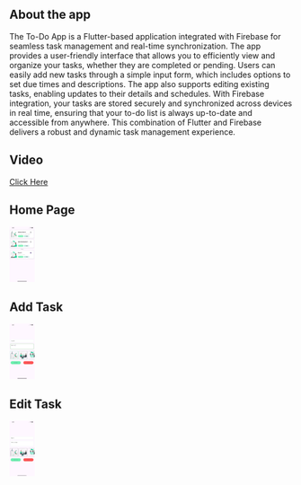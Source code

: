 ## About the app
The To-Do App is a Flutter-based application integrated with Firebase for seamless task management and real-time synchronization. The app provides a user-friendly interface that allows you to efficiently view and organize your tasks, whether they are completed or pending. Users can easily add new tasks through a simple input form, which includes options to set due times and descriptions. The app also supports editing existing tasks, enabling updates to their details and schedules. With Firebase integration, your tasks are stored securely and synchronized across devices in real time, ensuring that your to-do list is always up-to-date and accessible from anywhere. This combination of Flutter and Firebase delivers a robust and dynamic task management experience.

## Video
<div style="width: 30%; max-width: 390px; height: 30%;"><a href="https://www.linkedin.com/embed/feed/update/urn:li:ugcPost:7234586629871443968">Click Here</a><div/>

## Home Page

<img src="Simulator Screenshot - iPhone 13 Pro Max - 2024-08-27 at 17.53.06.png" alt="Home Page" style="width: 30%; max-width: 390px; height: 30%;"/>

## Add Task

<img src="Simulator Screenshot - iPhone 13 Pro Max - 2024-08-27 at 17.53.16.png" alt="Add Task" style="width: 30%; max-width: 390px; height: 30%;"/>

## Edit Task

<img src="Simulator Screenshot - iPhone 13 Pro Max - 2024-08-27 at 17.47.39.png" alt="Edit Task" style="width: 30%; max-width: 390px; height: 30%;"/>
